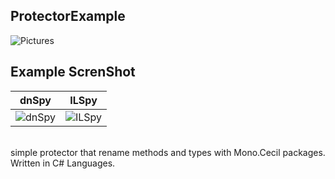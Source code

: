 ## ProtectorExample
![Pictures](https://gyazo.com/ce21e3b55bef03c2ffdf60e599340b5f.png)
<br/>

## Example ScrenShot
 dnSpy | ILSpy |
-------|-------|
![dnSpy](https://i.gyazo.com/f8213e54df08278b50d392b066c5d54f.png) | ![ILSpy](https://i.gyazo.com/ee63c05287a697ee2809a63e183dd6d0.png) |
<br/>
simple protector that rename methods and types with Mono.Cecil packages.
Written in C# Languages.
